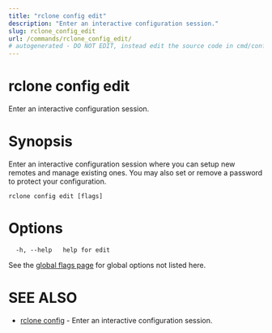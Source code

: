 ```yaml
---
title: "rclone config edit"
description: "Enter an interactive configuration session."
slug: rclone_config_edit
url: /commands/rclone_config_edit/
# autogenerated - DO NOT EDIT, instead edit the source code in cmd/config/edit/ and as part of making a release run "make commanddocs"
---
```

# rclone config edit

Enter an interactive configuration session.

# Synopsis

Enter an interactive configuration session where you can setup new
remotes and manage existing ones. You may also set or remove a
password to protect your configuration.


```
rclone config edit [flags]
```

# Options

```
  -h, --help   help for edit
```

See the [global flags page](/flags/) for global options not listed here.

# SEE ALSO

* [rclone config](/commands/rclone_config/)	 - Enter an interactive configuration session.

